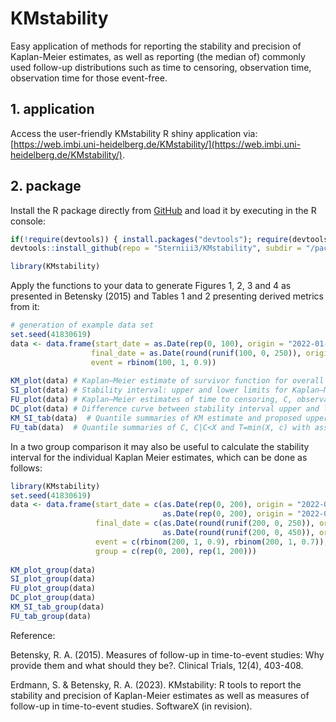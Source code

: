 # KMstability 

Easy application of methods for reporting the stability and precision of Kaplan-Meier estimates, as well as reporting (the median of) commonly used follow-up distributions such as time to censoring, observation time, observation time for       those event-free. 

## 1. application

Access the user-friendly KMstability R shiny application via: [https://web.imbi.uni-heidelberg.de/KMstability/](https://web.imbi.uni-heidelberg.de/KMstability/).
   
## 2. package

Install the R package directly from [GitHub](https://github.com/) and load it by executing in the R console:

```r
if(!require(devtools)) { install.packages("devtools"); require(devtools)} 
devtools::install_github(repo = "Sterniii3/KMstability", subdir = "/package") 

library(KMstability)
```
Apply the functions to your data to generate Figures 1, 2, 3 and 4 as presented in Betensky (2015) and Tables 1 and 2 presenting derived metrics from it:
```r
# generation of example data set
set.seed(41830619)
data <- data.frame(start_date = as.Date(rep(0, 100), origin = "2022-01-01"),
                  final_date = as.Date(round(runif(100, 0, 250)), origin = "2022-01-01"),
                  event = rbinom(100, 1, 0.9))
                  
KM_plot(data) # Kaplan–Meier estimate of survivor function for overall survival, with 95% confidence intervals and numbers at risk.
SI_plot(data) # Stability interval: upper and lower limits for Kaplan–Meier estimate as proposed by Betensky (2015).
FU_plot(data) # Kaplan–Meier estimates of time to censoring, C, observation time, T, and time to censoring among those who are censored, C|C<X.
DC_plot(data) # Difference curve between stability interval upper and lower limits and partial difference curves between Kaplan–Meier and SI upper and lower limits.
KM_SI_tab(data)  # Quantile summaries of KM estimate and proposed upper and lower bounds of the stability interval with associated 95% confidence intervals (lower CI, upper CI).
FU_tab(data)  # Quantile summaries of C, C|C<X and T=min(X, c) with associated 95% confidence intervals (lower CI, upper CI).
````

In a two group comparison it may also be useful to calculate the stability interval for the individual Kaplan Meier estimates, which can be done as follows:
```r
library(KMstability)
set.seed(41830619)
data <- data.frame(start_date = c(as.Date(rep(0, 200), origin = "2022-01-01"),
                                  as.Date(rep(0, 200), origin = "2022-01-01")),
                   final_date = c(as.Date(round(runif(200, 0, 250)), origin = "2022-01-01"),
                                  as.Date(round(runif(200, 0, 450)), origin = "2022-01-01")),
                   event = c(rbinom(200, 1, 0.9), rbinom(200, 1, 0.7)),
                   group = c(rep(0, 200), rep(1, 200)))
                  
KM_plot_group(data) 
SI_plot_group(data) 
FU_plot_group(data)
DC_plot_group(data)
KM_SI_tab_group(data)  
FU_tab_group(data)  
````

Reference:

Betensky, R. A. (2015). Measures of follow-up in time-to-event studies: Why provide them and what should they be?. Clinical Trials, 12(4), 403-408.

Erdmann, S. & Betensky, R. A. (2023). KMstability: R tools to report the stability and precision of Kaplan-Meier estimates as well as measures of follow-up in time-to-event studies. SoftwareX (in revision).
